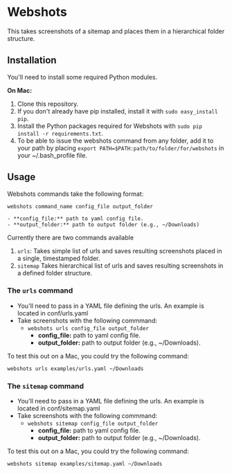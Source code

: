 Webshots
========

This takes screenshots of a sitemap and places them in a hierarchical folder structure.



Installation
------------

You'll need to install some required Python modules.

**On Mac:**

1. Clone this repository.
2. If you don't already have pip installed, install it with `sudo easy_install pip`.
3. Install the Python packages required for Webshots with `sudo pip install -r requirements.txt`.
4. To be able to issue the webshots command from any folder, add it to your path
   by placing `export PATH=$PATH:path/to/folder/for/webshots` in your ~/.bash_profile file.



Usage
-----

Webshots commands take the following format:

`webshots command_name config_file output_folder`

    - **config_file:** path to yaml config file.
    - **output_folder:** path to output folder (e.g., ~/Downloads)


Currently there are two commands available

1. `urls`: Takes simple list of urls and saves resulting screenshots placed in a single, timestamped folder.
2. `sitemap` Takes hierarchical list of urls and saves resulting screenshots in a defined folder structure.


### The `urls` command 

- You'll need to pass in a YAML file defining the urls. An example is located in conf/urls.yaml
- Take screenshots with the following commmand:
  - `webshots urls config_file output_folder`
    - **config_file:** path to yaml config file.
    - **output_folder:** path to output folder (e.g., ~/Downloads).

To test this out on a Mac, you could try the following command:

`webshots urls examples/urls.yaml ~/Downloads`


### The `sitemap` command 

- You'll need to pass in a YAML file defining the urls. An example is located in conf/sitemap.yaml
- Take screenshots with the following commmand:
  - `webshots sitemap config_file output_folder`
    - **config_file:** path to yaml config file.
    - **output_folder:** path to output folder (e.g., ~/Downloads).

To test this out on a Mac, you could try the following command:

`webshots sitemap examples/sitemap.yaml ~/Downloads`




